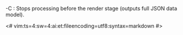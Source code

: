 -C
:   Stops processing before the render stage (outputs full JSON data model).

<#
vim:ts=4:sw=4:ai:et:fileencoding=utf8:syntax=markdown
#>
